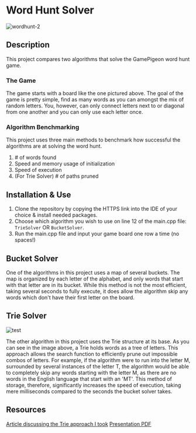 # Word Hunt Solver
![wordhunt-2](https://github.com/user-attachments/assets/47fb9e06-28f8-4897-956b-be746cdf8035)

## Description
This project compares two algorithms that solve
the GamePigeon word hunt game. 

### The Game
The game starts with a board like the one pictured
above. The goal of the game is pretty simple, 
find as many words as you can amongst the mix
of random letters. You, however, can only connect
letters next to or diagonal from one another and you
can only use each letter once.

### Algorithm Benchmarking
This project uses three main methods to benchmark 
how successful the algorithms are at solving
the word hunt.
1. \# of words found
2. Speed and memory usage of initialization
3. Speed of execution
4. (For Trie Solver) \# of paths pruned

## Installation & Use
1. Clone the repository by copying the HTTPS link into
   the IDE of your choice & install needed packages.
2. Choose which algorithm you wish to use on line
12 of the main.cpp file: ```TrieSolver``` OR ```BucketSolver```.
3. Run the main.cpp file and input your game board one row a time (no spaces!)

## Bucket Solver
One of the algorithms in this project uses a map
of several buckets. The map is organized by each
letter of the alphabet, and only words that start
with that letter are in its bucket. While this method
is not the most efficient, taking several seconds to fully
execute, it does allow the algorithm skip any words 
which don't have their first letter on the board.

## Trie Solver
![test](https://github.com/user-attachments/assets/c397e33d-1ea8-4371-a189-61583d0114d6)

The other algorithm in this project uses
the Trie structure at its base. As you can see
in the image above, a Trie holds words as a 
tree of letters. This approach allows the search
function to efficiently prune out impossible combos
of letters. For example, if the algorithm were to
run into the letter M, surrounded by several instances
of the letter T, the algorithm would be able to completely
skip any words starting with the letter M, as there
are no words in the English language that start
with an 'MT'. This method of storage, therefore, significantly
increases the speed of execution, taking mere milliseconds 
compared to the seconds the bucket solver takes.

## Resources
[Article discussing the Trie approach I took](https://medium.com/@abhay.khanna_37314/word-hunt-cracking-the-code-9344188b1edb)
[Presentation PDF](https://github.com/user-attachments/files/20126882/Final.Presentation.pdf)


